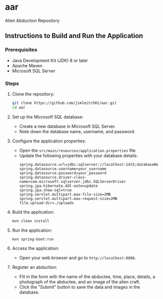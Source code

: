 # aar
Alien Abduction Repository

## Instructions to Build and Run the Application

### Prerequisites

- Java Development Kit (JDK) 8 or later
- Apache Maven
- Microsoft SQL Server

### Steps

1. Clone the repository:
   ```sh
   git clone https://github.com/jimleitch01/aar.git
   cd aar
   ```

2. Set up the Microsoft SQL database:
   - Create a new database in Microsoft SQL Server.
   - Note down the database name, username, and password.

3. Configure the application properties:
   - Open the `src/main/resources/application.properties` file.
   - Update the following properties with your database details:
     ```properties
     spring.datasource.url=jdbc:sqlserver://localhost:1433;databaseName=your_database_name
     spring.datasource.username=your_username
     spring.datasource.password=your_password
     spring.datasource.driver-class-name=com.microsoft.sqlserver.jdbc.SQLServerDriver
     spring.jpa.hibernate.ddl-auto=update
     spring.jpa.show-sql=true
     spring.servlet.multipart.max-file-size=2MB
     spring.servlet.multipart.max-request-size=2MB
     file.upload-dir=./uploads
     ```

4. Build the application:
   ```sh
   mvn clean install
   ```

5. Run the application:
   ```sh
   mvn spring-boot:run
   ```

6. Access the application:
   - Open your web browser and go to `http://localhost:8080`.

7. Register an abduction:
   - Fill in the form with the name of the abductee, time, place, details, a photograph of the abductee, and an image of the alien craft.
   - Click the "Submit" button to save the data and images in the database.
